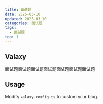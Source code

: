 ```yaml
---
title: 面试题
date: 2025-03-10
updated: 2025-03-10
categories: 面试题
tags:
  - 面试题
top: 1
---
```


## Valaxy

面试题面试题面试题面试题面试题面试题面试题

## Usage

Modify `valaxy.config.ts` to custom your blog.
